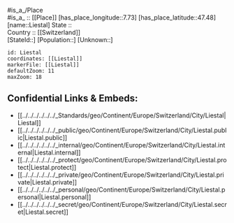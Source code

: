 ﻿---
location: [47.48,7.73] 
mapzoom: [7,12] 
mapmarker: city 
type: City
tags:
- geo/City


SpocWebEntityId: 32006
isDeleted: false
confidential: public

---
#is_a_/Place  
#is_a_ :: [[Place]] 
[has_place_longitude::7.73] 
[has_place_latitude::47.48] 
[name::Liestal] 
State ::  
Country :: [[Switzerland]]  
[StateId::] 
[Population::] 
[Unknown::] 


```leaflet
id: Liestal
coordinates: [[Liestal]] 
markerFile: [[Liestal]] 
defaultZoom: 11 
maxZoom: 18
```


## Confidential Links & Embeds: 
- [[../../../../../../_Standards/geo/Continent/Europe/Switzerland/City/Liestal|Liestal]] 
- [[../../../../../../_public/geo/Continent/Europe/Switzerland/City/Liestal.public|Liestal.public]] 
- [[../../../../../../_internal/geo/Continent/Europe/Switzerland/City/Liestal.internal|Liestal.internal]] 
- [[../../../../../../_protect/geo/Continent/Europe/Switzerland/City/Liestal.protect|Liestal.protect]] 
- [[../../../../../../_private/geo/Continent/Europe/Switzerland/City/Liestal.private|Liestal.private]] 
- [[../../../../../../_personal/geo/Continent/Europe/Switzerland/City/Liestal.personal|Liestal.personal]] 
- [[../../../../../../_secret/geo/Continent/Europe/Switzerland/City/Liestal.secret|Liestal.secret]] 
